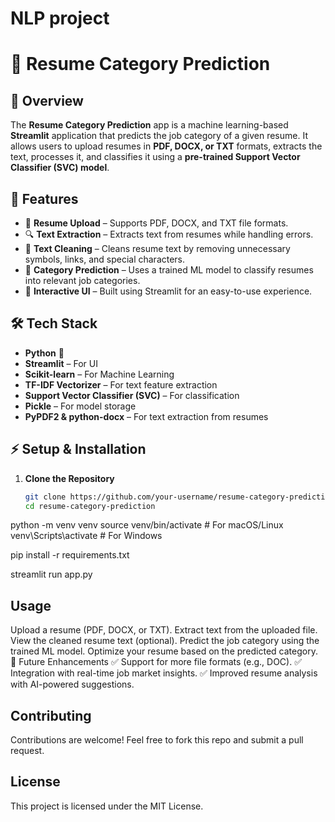 # NLP project
# 📄 Resume Category Prediction

## 📌 Overview
The **Resume Category Prediction** app is a machine learning-based **Streamlit** application that predicts the job category of a given resume. It allows users to upload resumes in **PDF, DOCX, or TXT** formats, extracts the text, processes it, and classifies it using a **pre-trained Support Vector Classifier (SVC) model**.

## 🚀 Features
- 📂 **Resume Upload** – Supports PDF, DOCX, and TXT file formats.
- 🔍 **Text Extraction** – Extracts text from resumes while handling errors.
- 📝 **Text Cleaning** – Cleans resume text by removing unnecessary symbols, links, and special characters.
- 🤖 **Category Prediction** – Uses a trained ML model to classify resumes into relevant job categories.
- 🎨 **Interactive UI** – Built using Streamlit for an easy-to-use experience.

## 🛠️ Tech Stack
- **Python** 🐍
- **Streamlit** – For UI
- **Scikit-learn** – For Machine Learning
- **TF-IDF Vectorizer** – For text feature extraction
- **Support Vector Classifier (SVC)** – For classification
- **Pickle** – For model storage
- **PyPDF2 & python-docx** – For text extraction from resumes

## ⚡ Setup & Installation
1. **Clone the Repository**
   ```sh
   git clone https://github.com/your-username/resume-category-prediction.git
   cd resume-category-prediction

python -m venv venv
source venv/bin/activate  # For macOS/Linux
venv\Scripts\activate  # For Windows

pip install -r requirements.txt

streamlit run app.py

## Usage
Upload a resume (PDF, DOCX, or TXT).
Extract text from the uploaded file.
View the cleaned resume text (optional).
Predict the job category using the trained ML model.
Optimize your resume based on the predicted category.
🤖 Future Enhancements
✅ Support for more file formats (e.g., DOC).
✅ Integration with real-time job market insights.
✅ Improved resume analysis with AI-powered suggestions.
## Contributing
Contributions are welcome! Feel free to fork this repo and submit a pull request.

## License
This project is licensed under the MIT License.
